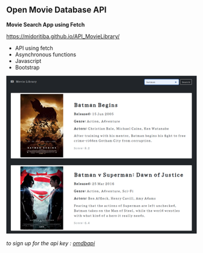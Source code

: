 ## Open Movie Database API

**Movie Search App using Fetch**

https://midoritiba.github.io/API_MovieLibrary/

- API using fetch
- Asynchronous functions
- Javascript
- Bootstrap

![alt text](https://github.com/midoritiba/API_MovieLibrary/blob/main/images/mockup.png?raw=true)

_to sign up for the api key : [omdbapi](https://www.omdbapi.com/apikey.aspx)_
